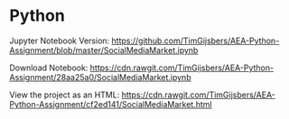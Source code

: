 # Python

Jupyter Notebook Version: https://github.com/TimGijsbers/AEA-Python-Assignment/blob/master/SocialMediaMarket.ipynb

Download Notebook: https://cdn.rawgit.com/TimGijsbers/AEA-Python-Assignment/28aa25a0/SocialMediaMarket.ipynb

View the project as an HTML: https://cdn.rawgit.com/TimGijsbers/AEA-Python-Assignment/cf2ed141/SocialMediaMarket.html
